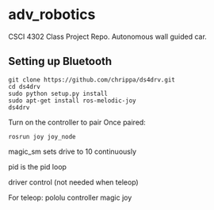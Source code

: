 # adv_robotics
CSCI 4302 Class Project Repo. Autonomous wall guided car. 


## Setting up Bluetooth

```
git clone https://github.com/chrippa/ds4drv.git
cd ds4drv
sudo python setup.py install
sudo apt-get install ros-melodic-joy
ds4drv
```
Turn on the controller to pair
Once paired:
```
rosrun joy joy_node
```

magic_sm sets drive to 10 continuously

pid is the pid loop

driver control (not needed when teleop)

For teleop:
pololu controller
magic joy